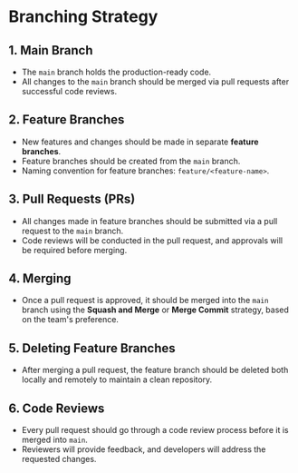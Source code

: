 # Branching Strategy

## 1. Main Branch
- The `main` branch holds the production-ready code. 
- All changes to the `main` branch should be merged via pull requests after successful code reviews.

## 2. Feature Branches
- New features and changes should be made in separate **feature branches**.
- Feature branches should be created from the `main` branch.
- Naming convention for feature branches: `feature/<feature-name>`.

## 3. Pull Requests (PRs)
- All changes made in feature branches should be submitted via a pull request to the `main` branch.
- Code reviews will be conducted in the pull request, and approvals will be required before merging.

## 4. Merging
- Once a pull request is approved, it should be merged into the `main` branch using the **Squash and Merge** or **Merge Commit** strategy, based on the team's preference.

## 5. Deleting Feature Branches
- After merging a pull request, the feature branch should be deleted both locally and remotely to maintain a clean repository.

## 6. Code Reviews
- Every pull request should go through a code review process before it is merged into `main`.
- Reviewers will provide feedback, and developers will address the requested changes.

